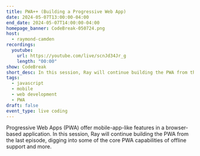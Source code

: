 ```yaml
---
title: PWA++ (Building a Progressive Web App)
date: 2024-05-07T13:00:00-04:00
end_date: 2024-05-07T14:00:00-04:00
homepage_banner: CodeBreak-050724.png
host:
  - raymond-camden
recordings:
  youtube:
    url: https://youtube.com/live/scnJd34Jr_g
    length: "00:00"
show: CodeBreak
short_desc: In this session, Ray will continue building the PWA from the last episode, digging into some of the core PWA capabilities of offline support and more.
tags:
  - javascript
  - mobile
  - web development
  - PWA
draft: false
event_type: live coding
---
```


Progressive Web Apps (PWA) offer mobile-app-like features in a browser-based application. In this session, Ray will continue building the PWA from the last episode, digging into some of the core PWA capabilities of offline support and more.